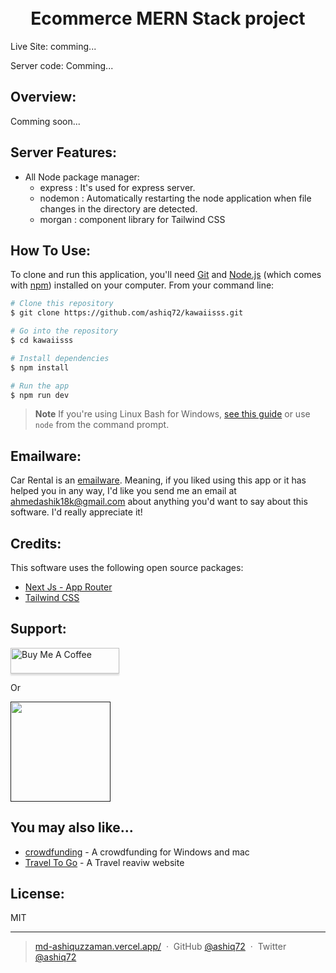 <h1 align="center">
  <br>
Ecommerce MERN Stack project
  <br>
</h1>

 <p>
  Live Site: comming...
  <!-- <a href="https://kawaiisss.vercel.app/">https://kawaiisss.vercel.app/
</a> -->
</p>
<p>
  Server code: Comming...
   <!-- <a href="https://github.com/ashiq72/kawaiisss-server.git">https://github.com/ashiq72/kawaiisss-server.git
</a> -->
</p>

## Overview:

<!-- Kawaiisss is a ecommerce website for woman product.
There have Wishlist, Cart, Products filters, products sort etc. -->

Comming soon...

## Server Features:

- All Node package manager:
  - express : It's used for express server.
  - nodemon : Automatically restarting the node application when file changes in the directory are detected.
  - morgan : component library for Tailwind CSS

## How To Use:

To clone and run this application, you'll need [Git](https://git-scm.com) and [Node.js](https://nodejs.org/en/download/) (which comes with [npm](http://npmjs.com)) installed on your computer. From your command line:

```bash
# Clone this repository
$ git clone https://github.com/ashiq72/kawaiisss.git

# Go into the repository
$ cd kawaiisss

# Install dependencies
$ npm install

# Run the app
$ npm run dev
```

> **Note**
> If you're using Linux Bash for Windows, [see this guide](https://www.howtogeek.com/261575/how-to-run-graphical-linux-desktop-applications-from-windows-10s-bash-shell/) or use `node` from the command prompt.

## Emailware:

Car Rental is an [emailware](https://en.wiktionary.org/wiki/emailware). Meaning, if you liked using this app or it has helped you in any way, I'd like you send me an email at <ahmedashik18k@gmail.com> about anything you'd want to say about this software. I'd really appreciate it!

## Credits:

This software uses the following open source packages:

- [Next Js - App Router](https://nextjs.org/)
- [Tailwind CSS](https://tailwindcss.com/)

## Support:

<a href="https://www.buymeacoffee.com/ahmedashik9" target="_blank"><img src="https://www.buymeacoffee.com/assets/img/custom_images/purple_img.png" alt="Buy Me A Coffee" style="height: 41px !important;width: 174px !important;box-shadow: 0px 3px 2px 0px rgba(190, 190, 190, 0.5) !important;-webkit-box-shadow: 0px 3px 2px 0px rgba(190, 190, 190, 0.5) !important;" ></a>

<p>Or</p>

<a href="">
	<img src="https://c5.patreon.com/external/logo/become_a_patron_button@2x.png" width="160">
</a>

## You may also like...

- [crowdfunding](https://github.com/ashiq72/crowdfunding-application-client) - A crowdfunding for Windows and mac
- [Travel To Go](https://github.com/ashiq72/travel-services-reviews-website-client) - A Travel reaviw website

## License:

MIT

---

> [md-ashiquzzaman.vercel.app/](https://md-ashiquzzaman.vercel.app/) &nbsp;&middot;&nbsp;
> GitHub [@ashiq72](https://github.com/ashiq72) &nbsp;&middot;&nbsp;
> Twitter [@ashiq72](https://twitter.com/)
